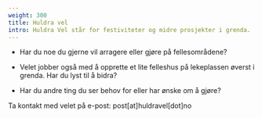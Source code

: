 ```yaml
---
weight: 300
title: Huldra vel
intro: Huldra Vel står for festiviteter og midre prosjekter i grenda.
---
```


- Har du noe du gjerne vil arragere eller gjøre på fellesområdene?

- Velet jobber også med å opprette et lite felleshus på lekeplassen øverst i grenda. Har du lyst til å bidra?

- Har du andre ting du ser behov for eller har ønske om å gjøre?

Ta kontakt med velet på e-post: post[at]huldravel[dot]no
